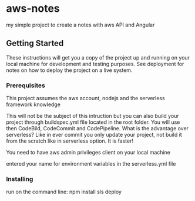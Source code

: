 # aws-notes

my simple project to create a notes with aws API and Angular

## Getting Started

These instructions will get you a copy of the project up and running on your local machine for development and testing purposes. See deployment for notes on how to deploy the project on a live system.

### Prerequisites

This project assumes the aws account, nodejs and the serverless framework knowledge


This will not be the subject of this intruction but you can also build your project through buildspec.yml file located in the root folder. You will use then CodeBild, CodeCommit and CodePipeline. What is the advantage over serverless? Like in ever commit you only update your project, not build it from the scratch like in serverless option. It is faster!


You need to have aws admin privileges client on your local machine

entered your name for environment variables in the serverless.yml file

### Installing

run on the command line:
npm install
sls deploy
